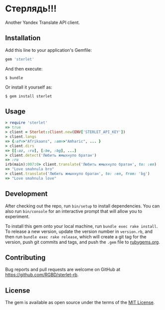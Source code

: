 # Стерлядь!!!

Another Yandex Translate API client.

## Installation

Add this line to your application's Gemfile:

```ruby
gem 'sterlet'
```

And then execute:

    $ bundle

Or install it yourself as:

    $ gem install sterlet

## Usage

```ruby
> require 'sterlet'
=> true
> client = Sterlet::Client.new(ENV['STERLET_API_KEY'])
> client.langs
=> {:af=>"Afrikaans", :am=>"Amharic", ... }
> client.dirs
=> [[:az, :ru], [:be, :bg], ...]
> client.detect('Любить жмыхнуло братан')
=> :ru
irb(main):007:0> client.translate('Любить жмыхнуло братан', to: :en)
=> "Love smahnula bro"
> client.translate('Любить жмыхнуло братан', to: :en, from: 'bg')
=> "Love smahnula love"
```

## Development

After checking out the repo, run `bin/setup` to install dependencies. You can also run `bin/console` for an interactive prompt that will allow you to experiment.

To install this gem onto your local machine, run `bundle exec rake install`. To release a new version, update the version number in `version.rb`, and then run `bundle exec rake release`, which will create a git tag for the version, push git commits and tags, and push the `.gem` file to [rubygems.org](https://rubygems.org).

## Contributing

Bug reports and pull requests are welcome on GitHub at https://github.com/RGBD/sterlet-rb.

## License

The gem is available as open source under the terms of the [MIT License](https://opensource.org/licenses/MIT).
